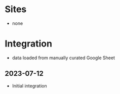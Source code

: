 # Sites

* none

# Integration

* data loaded from manually curated Google Sheet

## 2023-07-12

* Initial integration
